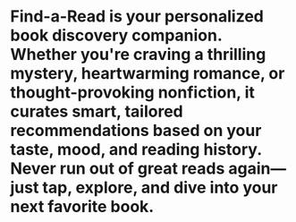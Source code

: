 # Find-a-Read is your personalized book discovery companion. Whether you're craving a thrilling mystery, heartwarming romance, or thought-provoking nonfiction, it curates smart, tailored recommendations based on your taste, mood, and reading history. Never run out of great reads again—just tap, explore, and dive into your next favorite book.
